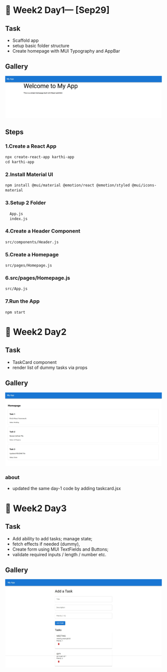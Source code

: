 # 📝 Week2 Day1— [Sep29]

## Task
- Scaffold app
- setup basic folder structure 
- Create homepage with MUI Typography and AppBar

## Gallery

![Screenshot 1](./src/assets/sc1.jpeg)

## Steps
### 1.Create a React App

```
npx create-react-app karthi-app
cd karthi-app
```

### 2.Install Material UI

```
npm install @mui/material @emotion/react @emotion/styled @mui/icons-material
```
### 3.Setup 2 Folder 
```
  App.js
  index.js
```
### 4.Create a Header Component
```
src/components/Header.js
```
### 5.Create a Homepage
```
src/pages/Homepage.js
```
### 6.src/pages/Homepage.js
```
src/App.js
```
### 7.Run the App
```
npm start
```
# 📝 Week2 Day2

## Task

- TaskCard component 
- render list of dummy tasks via props

## Gallery

![Screenshot 1](./src/assets/sc2.jpeg)
### about
- updated the same day-1 code by adding taskcard.jsx

# 📝 Week2 Day3

## Task

- Add ability to add tasks; manage state; 
- fetch effects if needed (dummy), 
- Create form using MUI TextFields and Buttons; 
- validate required inputs / length / number etc.

## Gallery

![Screenshot 1](./src/assets/sc3.jpeg)
 







